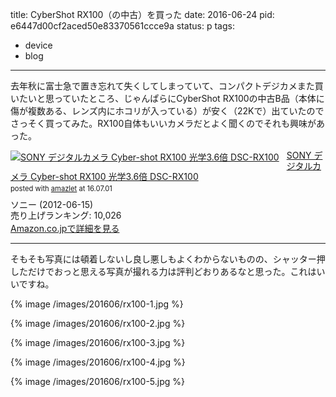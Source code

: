 title: CyberShot RX100（の中古）を買った
date: 2016-06-24
pid: e6447d00cf2aced50e83370561ccce9a
status: p
tags:
- device
- blog
---

去年秋に富士急で置き忘れて失くしてしまっていて、コンパクトデジカメまた買いたいと思っていたところ、じゃんぱらにCyberShot RX100の中古B品（本体に傷が複数ある、レンズ内にホコリが入っている）が安く（22Kで）出ていたのでさっそく買ってみた。RX100自体もいいカメラだとよく聞くのでそれも興味があった。

<div class="amazlet-box" style="margin-bottom:0px;"><div class="amazlet-image" style="float:left;margin:0px 12px 1px 0px;"><a href="http://www.amazon.co.jp/exec/obidos/ASIN/B00898JY8E/dotimpact-22/ref=nosim/" name="amazletlink" target="_blank"><img src="http://ecx.images-amazon.com/images/I/41DBnlRMzdL._SL160_.jpg" alt="SONY デジタルカメラ Cyber-shot RX100 光学3.6倍 DSC-RX100" style="border: none;" /></a></div><div class="amazlet-info" style="line-height:120%; margin-bottom: 10px"><div class="amazlet-name" style="margin-bottom:10px;line-height:120%"><a href="http://www.amazon.co.jp/exec/obidos/ASIN/B00898JY8E/dotimpact-22/ref=nosim/" name="amazletlink" target="_blank">SONY デジタルカメラ Cyber-shot RX100 光学3.6倍 DSC-RX100</a><div class="amazlet-powered-date" style="font-size:80%;margin-top:5px;line-height:120%">posted with <a href="http://www.amazlet.com/" title="amazlet" target="_blank">amazlet</a> at 16.07.01</div></div><div class="amazlet-detail">ソニー (2012-06-15)<br />売り上げランキング: 10,026<br /></div><div class="amazlet-sub-info" style="float: left;"><div class="amazlet-link" style="margin-top: 5px"><a href="http://www.amazon.co.jp/exec/obidos/ASIN/B00898JY8E/dotimpact-22/ref=nosim/" name="amazletlink" target="_blank">Amazon.co.jpで詳細を見る</a></div></div></div><div class="amazlet-footer" style="clear: left"></div></div>

---- 

そもそも写真には頓着しないし良し悪しもよくわからないものの、シャッター押しただけでおっと思える写真が撮れる力は評判どおりあるなと思った。これはいいですね。

{% image /images/201606/rx100-1.jpg %}

{% image /images/201606/rx100-2.jpg %}

{% image /images/201606/rx100-3.jpg %}

{% image /images/201606/rx100-4.jpg %}

{% image /images/201606/rx100-5.jpg %}


